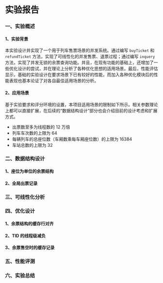 # 实验报告



### 一、实验概述

#### 1、实验背景

本实验设计并实现了一个用于列车售票场景的并发系统。通过编写 `buyTicket` 和 `refundTicket` 方法，实现了可线性化的并发售票、退票过程；通过编写 `inquery` 方法，实现了并发无锁的余票查询功能。并且，在现有功能的基础上，还增加了一些优化设计的尝试，并在理论上分析了各种优化思想的适用场景。最后，性能评估显示，基础的实验设计在要求场景下已有较好的性能，而加入各种优化模块后的性能表现也基本论证了对各自最佳适用场景的分析。

#### 2、应用场景

基于实验要求和评分环境的设置，本项目适用场景的限制如下所示。相关参数理论上都可以直接扩展，在后续的“数据结构设计”部分也会介绍目前的设计考虑和扩展方式。

- 出票数至多为线程数的 12 万倍
- 列车车次数的上限为 64
- 每辆列车的总座位数（车厢数乘每车厢座位数）的上限为 16384
- 车站总数的上限为 32

### 二、数据结构设计

#### 1、座位为单位的余票结构



#### 2、全局出票记录



### 三、可线性化分析



### 四、优化设计

#### 1、余票结构的缓存行对齐



#### 2、TID 的线程级减负



#### 3、余票售空时的缓存记录



### 五、性能评测



### 六、实验总结